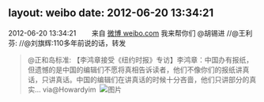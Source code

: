 layout: weibo
date: 2012-06-20 13:34:21
---
2012-06-20 13:34:21  &nbsp;&nbsp;&nbsp;&nbsp;&nbsp;&nbsp; 来自 <a href="http://weibo.com/" rel="nofollow">微博 weibo.com</a>
我来帮你们 @胡锡进 //@王利芬: //@刘旗辉:110多年前说的话，转发
>  @正和岛标准: 【李鸿章接受《纽约时报》专访】李鸿章：中国办有报纸，但遗憾的是中国的编辑们不愿将真相告诉读者，他们不像你们的报纸讲真话，只讲真话。中国的编辑们在讲真话的时候十分吝啬，他们只讲部分的真实... via@Howardyim  ​​​
>  ![图片](https://ww3.sinaimg.cn/large/873ceaf9jw1du4hp2kmzej.jpg)
